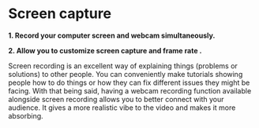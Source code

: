 # Screen capture

**1. Record your computer screen and webcam simultaneously.**

**2. Allow you to customize screen capture and frame rate .**

Screen recording is an excellent way of explaining things (problems or solutions) to other people.
You can conveniently make tutorials showing people how to do things or how they can fix different issues they might be facing.
With that being said, having a webcam recording function available alongside screen recording allows you to better connect with your audience.
It gives a more realistic vibe to the video and makes it more absorbing.
